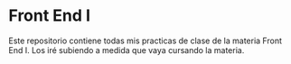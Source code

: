 # Front End I

Este repositorio contiene todas mis practicas de clase de la materia Front End I. Los iré subiendo a medida que vaya cursando la materia.
